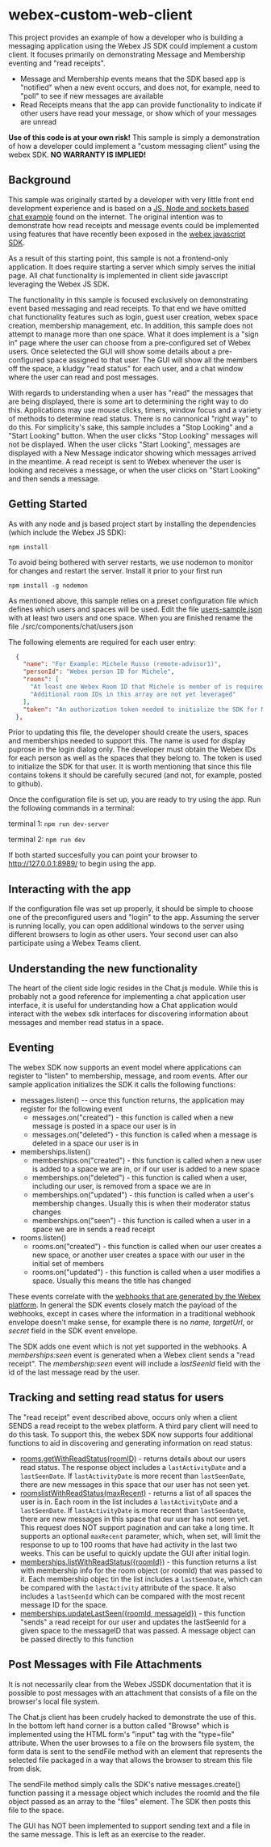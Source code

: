 # webex-custom-web-client

This project provides an example of how a developer who is building a messaging application using the Webex JS SDK could implement a custom client.  It focuses primarily on demonstrating Message and Membership eventing and "read receipts". 
* Message and Membership events means that the SDK based app is "notified" when a new event occurs, and does not, for example, need to "poll" to see if new messages are available
* Read Receipts means that the app can provide functionality to indicate if other users have read your message, or show which of your messages are unread

**Use of this code is at your own risk!**  This sample is simply a demonstration of how a developer could implement a "custom messaging client" using the webex SDK.  **NO WARRANTY IS IMPLIED!**


## Background

This sample was originally started by a developer with very little front end development experience and is based on a [JS, Node and sockets based chat example](https://quantizd.com/build-chat-app-with-express-react-socket-io/) found on the internet.   The original intention was to demonstrate how read receipts and message events could be implemented using features that have recently been exposed in the [webex javascript SDK](https://www.npmjs.com/package/webex).

As a result of this starting point, this sample is not a frontend-only application.  It does require starting a server which simply serves the initial page.  All chat functionality is implemented in client side javascript leveraging the Webex JS SDK.

The functionality in this sample is focused exclusively on demonstrating event based messaging and read receipts.  To that end we have omitted chat functionality features such as login, guest user creation, webex space creation, membership management, etc.   In addition, this sample does not attempt to manage more than one space.   What it does implement is a "sign in" page where the user can choose from a pre-configured set of Webex users. Once seletected the GUI will show some details about a pre-configured space assigned to that user.  The GUI will show all the members off the space, a kludgy "read status" for each user, and a chat window where the user can read and post messages.

With regards to understanding when a user has "read" the messages that are being displayed, there is some art to determining the right way to do this.  Applications may use mouse clicks, timers, window focus and a variety of methods to determine read status.  There is no cannonical "right way" to do this.  For simplicity's sake, this sample includes a "Stop Looking" and a "Start Looking" button.  When the user clicks "Stop Looking" messages will not be displayed.  When the user clicks "Start Looking", messages are displayed with a New Message indicator showing which messages arrived in the meantime.  A read receipt is sent to Webex whenever the user is looking and receives a message, or when the user clicks on "Start Looking" and then sends a message.

## Getting Started

As with any node and js based project start by installing the dependencies (which include the Webex JS SDK):

`npm install`

To avoid being bothered with server restarts, we use nodemon to monitor for changes and restart the server.  Install it prior to your first run

`npm install -g nodemon`

As mentioned above, this sample relies on a preset configuration file which defines which users and spaces will be used.  Edit the file [users-sample.json](.src/components/chat/users-sample.json) with at least two users and one space.  When you are finished rename the file ./src/components/chat/users.json

The following elements are required for each user entry:
```json
  {
    "name": "For Example: Michele Russo (remote-advisor1)", 
    "personId": "Webex person ID for Michele",
    "rooms": [
      "At least one Webex Room ID that Michele is member of is required",
      "Additional room IDs in this array are not yet leveraged"
    ],
    "token": "An authorization token needed to initialize the SDK for Michele"
  },
```
Prior to updating this file, the developer should create the users, spaces and memberships needed to support this. The name is used for display puprose in the login dialog only.  The developer must obtain the Webex IDs for each person as well as the spaces that they belong to. The token is used to initialize the SDK for that user.  It is worth mentioning that since this file contains tokens it should be carefully secured (and not, for example, posted to github).

Once the configuration file is set up, you are ready to try using the app.  Run the following commands in a terminal:

terminal 1: `npm run dev-server`

terminal 2: `npm run dev`

If both started succesfully you can point your browser to http://127.0.0.1:8989/ to begin using the app.

## Interacting with the app

If the configuration file was set up properly, it should be simple to choose one of the preconfigured users and "login" to the app.   Assuming the server is running locally, you can open additional windows to the server using different browsers to login as other users.  Your second user can also participate using a Webex Teams client.

## Understanding the new functionality

The heart of the client side logic resides in the Chat.js module.   While this is probably not a good reference for implementing a chat application user interface,  it is useful for understanding how a Chat application would interact with the webex sdk interfaces for discovering information about messages and member read status in a space.

## Eventing

The webex SDK now supports an event model where applications can register to "listen" to membership, message, and room events.  After our sample application initializes the SDK it calls the following functions:

* messages.listen() -- once this function returns, the application may register for the following event
  * messages.on("created") - this function is called when a new message is posted in a space our user is in
  * messages.on("deleted") - this function is called when a message is deleted in a space our user is in
* memberships.listen()
  * memberships.on("created") - this function is called when a new user is added to a space we are in, or if our user is added to a new space
  * memberships.on("deleted") - this function is called when a user, including our user, is removed from a space we are in
  * memberships.on("updated") - this function is called when a user's membership changes.  Usually this is when their moderator status changes
  * memberships.on("seen") - this function is called when a user in a space we are in sends a read receipt 
* rooms.listen()
  * rooms.on("created") - this function is called when our user creates a new space, or another user creates a space with our user in the initial set of members
  * rooms.on("updated") - this function is called when a user modifies a space.  Usually this means the title has changed
  
 These events correlate with the [webhooks that are generated by the Webex platform](https://developer.webex.com/docs/api/guides/webhooks/filtering-webhooks). In general the SDK events closely match the payload of the webhooks, except in cases where the information in a traditional webhook envelope doesn't make sense, for example there is no <em>name, targetUrl</em>, or <em>secret</em> field in the SDK event envelope.

The SDK adds one event which is not yet supported in the webhooks.  A <em>memberships:seen</em> event is generated when a Webex client sends a "read receipt".   The <em>membership:seen</em> event will include a <em>lastSeenId</em> field with the id of the last message read by the user.


## Tracking and setting read status for users

The "read receipt" event described above, occurs only when a client SENDS a read receipt to the webex platform.   A third pary client will need to do this task.  To support this, the webex SDK now supports four additional functions to aid in discovering and generating information on read status:

* [rooms.getWithReadStatus(roomID)](https://webex.github.io/webex-js-sdk/api/#roomsgetwithreadstatus) - returns details about our users read status.  The response object includes a `lastActivityDate` and a `lastSeenDate`.  If `lastActivityDate` is more recent than `lastSeenDate`, there are new messages in this space that our user has not seen yet.
* [roomslistWithReadStatus(maxRecent)](https://webex.github.io/webex-js-sdk/api/#roomslistwithreadstatus) - returns a list of all spaces the user is in.   Each room in the list includes a `lastActivityDate` and a `lastSeenDate`.  If `lastActivityDate` is more recent than `lastSeenDate`, there are new messages in this space that our user has not seen yet.   This request does NOT support pagination and can take a long time.  It supports an optional `maxRecent` parameter, which, when set, will limit the response to up to 100 rooms that have had activity in the last two weeks.  This can be useful to quickly update the GUI after initial login.
* [memberships.listWithReadStatus({roomId})](https://webex.github.io/webex-js-sdk/api/#membershipslistwithreadstatus) - this function returns a list with membership info for the room object (or roomId) that was passed to it.  Each membership objec tin the list includes a  `lastSeenDate`, which can be compared with the `lastActivity` attribute of the space.  It also includes a `lastSeenId` which can be compared with the most recent message ID for the space.
* [memberships.updateLastSeen({roomId, messageId})](https://webex.github.io/webex-js-sdk/api/#updatelastseen) - this function "sends" a read receipt for our user and updates the lastSeenId for a given space to the messageID that was passed.   A message object can be passed directly to this function


## Post Messages with File Attachments

It is not necessarily clear from the Webex JSSDK documentation that it is possible to post messages with an attachment that consists of a file on the browser's local file system.

The Chat.js client has been crudely hacked to demonstrate the use of this.  In the bottom left hand corner is a button called "Browse" which is implemented using the HTML form's "input" tag with the "type=file" attribute. When the user browses to a file on the browsers file system, the form data is sent to the sendFile method with an element that represents the selected file packaged in a way that allows the browser to stream this file from disk.  

The sendFile method simply calls the SDK's native messages.create() function passing it a message object which includes the roomId and the file object passed as an array to the "files" element.  The SDK then posts this file to the space.   

The GUI has NOT been implemented to support sending text and a file in the same message.  This is left as an exercise to the reader.

